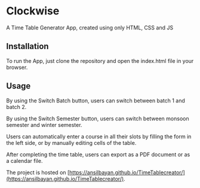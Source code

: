 # Clockwise
A Time Table Generator App, created using only HTML, CSS and JS

## Installation
To run the App, just clone the repository and open the index.html file in your browser.

## Usage
By using the Switch Batch button, users can switch between batch 1 and batch 2.

By using the Switch Semester button, users can switch between monsoon semester and winter semester.

Users can automatically enter a course in all their slots by filling the form in the left side, or by manually editing cells of the table.

After completing the time table, users can export as a PDF document or as a calendar file.

The project is hosted on [https://ansilbayan.github.io/TimeTablecreator/](https://ansilbayan.github.io/TimeTablecreator/).
